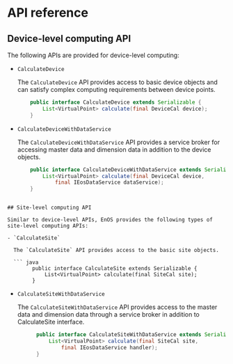 # API reference

## Device-level computing API

The following APIs are provided for device-level computing:
- `CalculateDevice`

  The `CalculateDevice` API provides access to basic device objects and can satisfy complex computing requirements between device points.

  ``` java
      public interface CalculateDevice extends Serializable {
          List<VirtualPoint> calculate(final DeviceCal device);
      }
  ```
- `CalculateDeviceWithDataService`

  The `CalculateDeviceWithDataService` API provides a service broker for accessing master data and dimension data in addition to the device objects.

  ``` java
      public interface CalculateDeviceWithDataService extends Serializable {
          List<VirtualPoint> calculate(final DeviceCal device,
              final IEosDataService dataService);
      }
```

## Site-level computing API

Similar to device-level APIs, EnOS provides the following types of site-level computing APIs:

- `CalculateSite`

  The `CalculateSite` API provides access to the basic site objects.

  ``` java
        public interface CalculateSite extends Serializable {
            List<VirtualPoint> calculate(final SiteCal site);
        }
  ```
- `CalculateSiteWithDataService`

  The `CalculateSiteWithDataService` API provides access to the master data and dimension data through a service broker in addition to CalculateSite interface.
  ```java
        public interface CalculateSiteWithDataService extends Serializable {
            List<VirtualPoint> calculate(final SiteCal site,
                final IEosDataService handler);
        }
    ```
